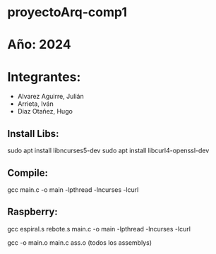 # proyectoArq-comp1

# Año: 2024

# Integrantes:

- Alvarez Aguirre, Julián
- Arrieta, Iván
- Diaz Otañez, Hugo

## Install Libs:

sudo apt install libncurses5-dev
sudo apt install libcurl4-openssl-dev

## Compile:

gcc main.c -o main -lpthread -lncurses -lcurl

## Raspberry:

gcc espiral.s rebote.s main.c -o main -lpthread -lncurses -lcurl

gcc -o main.o main.c ass.o (todos los assemblys)
